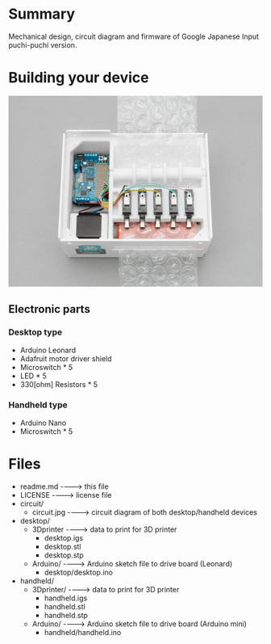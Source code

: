 
 Summary
=====================================

Mechanical design, circuit diagram and firmware of Google Japanese Input
puchi-puchi version.


 Building your device
=====================================

![Photograph of the device](photo/device_desktop.jpg)

## Electronic parts

### Desktop type

* Arduino Leonard
* Adafruit motor driver shield
* Microswitch * 5
* LED * 5
* 330[ohm] Resistors * 5

### Handheld type

* Arduino Nano
* Microswitch * 5


 Files
=====================================

* readme.md ----> this file
* LICENSE ----> license file
* circuit/
   * circuit.jpg ----> circuit diagram of both desktop/handheld devices
* desktop/
   * 3Dprinter ----> data to print for 3D printer
      * desktop.igs
      * desktop.stl
      * desktop.stp
   * Arduino/ ----> Arduino sketch file to drive board (Leonard)
      * desktop/desktop.ino
* handheld/
   * 3Dprinter/ ----> data to print for 3D printer
      * handheld.igs
	  * handheld.stl
	  * handheld.stp
   * Arduino/ ----> Arduino sketch file to drive board (Arduino mini)
      * handheld/handheld.ino
